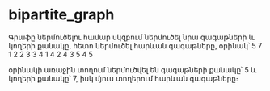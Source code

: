 # bipartite_graph
Գրաֆը ներմուծելու համար սկզբում ներմուծել նրա գագաթների և կողերի քանակը,
հետո ներմուծել հարևան գագաթները, օրինակ՝
5 7
1 2
2 3
3 4
1 4 
2 4
3 5
4 5

օրինակի առաջին տողում ներմուծվել են գագաթների քանակը՝ 5 և 
կողերի քանակը՝ 7, իսկ մյուս տողերում հարևան գագաթները։
